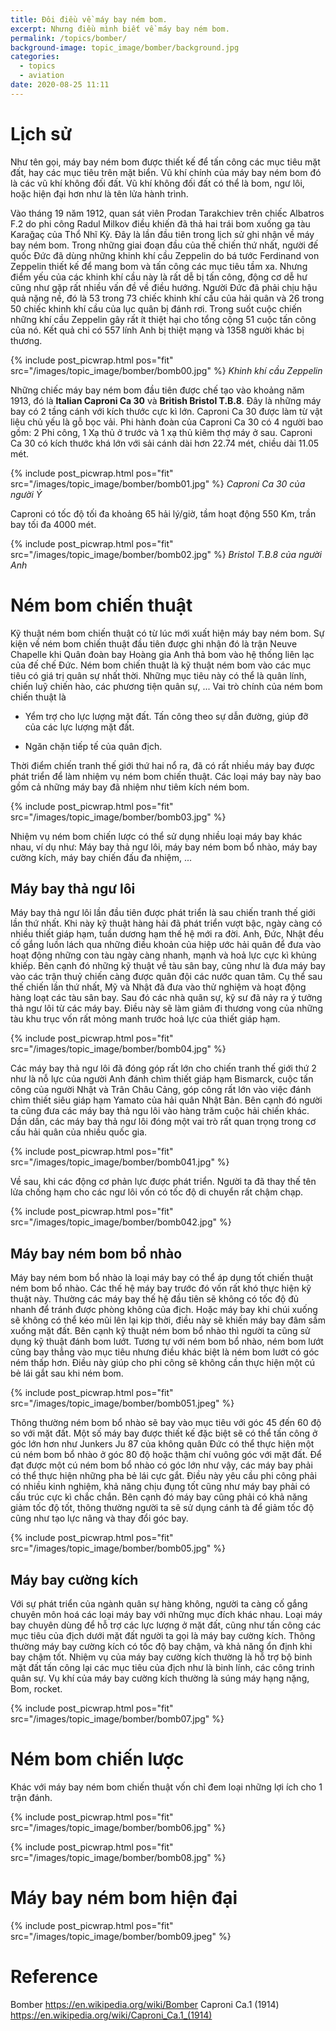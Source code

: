 ```yaml
---
title: Đôi điều về máy bay ném bom.
excerpt: Nhưng điều mình biết về máy bay ném bom.
permalink: /topics/bomber/
background-image: topic_image/bomber/background.jpg
categories:
  - topics
  - aviation
date: 2020-08-25 11:11
---
```


# Lịch sử 

Như tên gọi, máy bay ném bom được thiết kế để tấn công các mục tiêu mặt đất, hay các mục tiêu trên mặt biển. Vũ khí chính của máy bay ném bom đó là các vũ khí không đối đất. Vũ khí không đối đất có thể là bom, ngư lôi, hoặc hiện đại hơn như là tên lửa hành trình. 

Vào tháng 19 năm 1912, quan sát viên Prodan Tarakchiev trên chiếc Albatros F.2 do phi công  Radul Milkov điều khiến đã thả hai trái bom xuống ga tàu Karağaç của Thổ Nhĩ Kỳ. Đây là lần đầu tiên trong lịch sử ghi nhận về máy bay ném bom.
Trong những giai đoạn đầu của thế chiến thứ nhất, người đế quốc Đức đã dùng những khinh khí cầu Zeppelin do bá tước Ferdinand von Zeppelin thiết kế để mang bom và tấn công các mục tiêu tầm xa. Nhưng điểm yếu của các khinh khí cầu này là rất dễ bị tấn công, động cơ dễ hư cũng như gặp rất nhiều vấn đề về điều hướng. Người Đức đã phải chịu hậu quả nặng nề, đó là 53 trong 73 chiếc khinh khí cầu của hải quân và 26 trong 50 chiếc khinh khí cầu của lục quân bị đánh rơi. Trong suốt cuộc chiến những khí cầu Zeppelin gây rất ít thiệt hại cho tổng cộng 51 cuộc tấn công của nó. Kết quả chỉ có 557 lính Anh bị thiệt mạng và 1358 người khác bị thương. 

{% include post_picwrap.html pos="fit" src="/images/topic_image/bomber/bomb00.jpg" %}
*Khinh khí cầu Zeppelin*

Những chiếc máy bay ném bom đầu tiên được chế tạo vào khoảng năm 1913, đó là **Italian Caproni Ca 30** và **British Bristol T.B.8**. Đây là những máy bay có 2 tầng cánh với kích thước cực kì lớn. Caproni Ca 30 được làm từ vật liệu chủ yếu là gỗ bọc vải. Phi hành đoàn của Caproni Ca 30 có 4 người bao gồm: 2 Phi công, 1 Xạ thủ ở trước và 1 xạ thủ kiêm thợ máy ở sau. Caproni Ca 30 có kích thước khá lớn với sải cánh dài hơn 22.74 mét, chiều dài 11.05 mét.

{% include post_picwrap.html pos="fit" src="/images/topic_image/bomber/bomb01.jpg" %}
*Caproni Ca 30 của người Ý*

Caproni có tốc độ tối đa khoảng 65 hải lý/giờ, tầm hoạt động 550 Km, trần bay tối đa 4000 mét.

{% include post_picwrap.html pos="fit" src="/images/topic_image/bomber/bomb02.jpg" %}
*Bristol T.B.8 của người Anh*

# Ném bom chiến thuật

Kỹ thuật ném bom chiến thuật có từ lúc mới xuất hiện máy bay ném bom. Sự kiện về ném bom chiến thuật đầu tiên được ghi nhận đó là trận Neuve Chapelle khi Quân đoàn bay Hoàng gia Anh thả bom vào hệ thống liên lạc của đế chế Đức. Ném bom chiến thuật là kỹ thuật ném bom vào các mục tiêu có giá trị quân sự nhất thời. Những mục tiêu này có thể là quân lính, chiến luỹ chiến hào, các phương tiện quân sự, ... Vai trò chính của ném bom chiến thuật là 

- Yểm trợ cho lực lượng mặt đất. Tấn công theo sự dẫn đường, giúp đỡ của các lực lượng mặt đất. 

- Ngăn chặn tiếp tế của quân địch.

Thời điểm chiến tranh thế giới thứ hai nổ ra, đã có rất nhiều máy bay được phát triển để làm nhiệm vụ ném bom chiến thuật. Các loại máy bay này bao gồm cả những máy bay đã nhiệm như tiêm kích ném bom. 

{% include post_picwrap.html pos="fit" src="/images/topic_image/bomber/bomb03.jpg" %}

Nhiệm vụ ném bom chiến lược có thể sử dụng nhiều loại máy bay khác nhau, ví dụ như: Máy bay thả ngư lôi, máy bay ném bom bổ nhào, máy bay cường kích, máy bay chiến đấu đa nhiệm, ...

## Máy bay thả ngư lôi

Máy bay thả ngư lôi lần đầu tiên được phát triển là sau chiến tranh thế giới lần thứ nhất. Khi này kỹ thuật hàng hải đã phát triển vượt bậc, ngày càng có nhiều thiết giáp hạm, tuần dương hạm thế hệ mới ra đời. Anh, Đức, Nhật đều cố gắng luồn lách qua những điều khoản của hiệp ước hải quân để đưa vào hoạt động những con tàu ngày càng nhanh, mạnh và hoả lực cực kì khủng khiếp. Bên cạnh đó những kỹ thuật về tàu sân bay, cũng như là đưa máy bay vào các trận thuỷ chiến càng được quân đội các nước quan tâm. Cụ thể sau thế chiến lần thứ nhất, Mỹ và Nhật đã đưa vào thử nghiệm và hoạt động hàng loạt các tàu sân bay. Sau đó các nhà quân sự, kỹ sư đã nảy ra ý tưởng thả ngư lôi từ các máy bay. Điều này sẽ làm giảm đi thương vong của những tàu khu trục vốn rất mỏng manh trước hoả lực của thiết giáp hạm. 

{% include post_picwrap.html pos="fit" src="/images/topic_image/bomber/bomb04.jpg" %}

Các máy bay thả ngư lôi đã đóng góp rất lớn cho chiến tranh thế giới thứ 2 như là nỗ lực của người Anh đánh chìm thiết giáp hạm Bismarck, cuộc tấn công của người Nhật và Trân Châu Cảng, góp công rất lớn vào việc đánh chìm thiết siêu giáp hạm Yamato của hải quân Nhật Bản. Bên cạnh đó người ta cũng đưa các máy bay thả ngu lôi vào hàng trăm cuộc hải chiến khác. Dần dần, các máy bay thả ngư lôi đóng một vai trò rất quan trọng trong cơ cấu hải quân của nhiều quốc gia. 

{% include post_picwrap.html pos="fit" src="/images/topic_image/bomber/bomb041.jpg" %}

Về sau, khi các động cơ phản lực được phát triển. Người ta đã thay thế tên lửa chống hạm cho các ngư lôi vốn có tốc độ di chuyển rất chậm chạp.


{% include post_picwrap.html pos="fit" src="/images/topic_image/bomber/bomb042.jpg" %}

## Máy bay ném bom bổ nhào

Máy bay ném bom bổ nhào là loại máy bay có thể áp dụng tốt chiến thuật ném bom bổ nhào. Các thế hệ máy bay trước đó vốn rất khó thực hiện kỹ thuật này. Thường các máy bay thế hệ đầu tiên sẽ không có tốc độ đủ nhanh để tránh được phòng không của địch. Hoặc máy bay khi chúi xuống sẽ không có thể kéo mũi lên lại kịp thời, điều này sẽ khiến máy bay đâm sầm xuống mặt đất. Bên cạnh kỹ thuật ném bom bổ nhào thì người ta cũng sử dụng kỹ thuật đánh bom lướt. Tương tự với ném bom bổ nhào, ném bom lướt cũng bay thẳng vào mục tiêu nhưng điều khác biệt là ném bom lướt có góc ném thấp hơn. Điều này giúp cho phi công sẽ không cần thực hiện một cú bẻ lái gắt sau khi ném bom.

{% include post_picwrap.html pos="fit" src="/images/topic_image/bomber/bomb051.jpeg" %}

Thông thường ném bom bổ nhào sẽ bay vào mục tiêu với góc 45 đến 60 độ so với mặt đất. Một số máy bay được thiết kế đặc biệt sẽ có thể tấn công ở góc lớn hơn như Junkers Ju 87 của không quân Đức có thể thực hiện một cú ném bom bổ nhào ở góc 80 độ hoặc thậm chí vuông góc với mặt đất. Để đạt được một cú ném bom bổ nhào có góc lớn như vậy, các máy bay phải có thể thực hiện những pha bẻ lái cực gắt. Điều này yêu cầu phi công phải có nhiều kinh nghiệm, khả năng chịu đụng tốt cũng như máy bay phải có cấu trúc cực kì chắc chắn. Bên cạnh đó máy bay cũng phải có khả năng giảm tốc độ tốt, thông thường người ta sẽ sử dụng cánh tà để giảm tốc độ cũng như tạo lực nâng và thay đổi góc bay.

{% include post_picwrap.html pos="fit" src="/images/topic_image/bomber/bomb05.jpg" %}

## Máy bay cường kích

Với sự phát triển của ngành quân sự hàng không, người ta càng cố gắng chuyên môn hoá các loại máy bay với những mục đích khác nhau. Loại máy bay chuyên dùng để hỗ trợ các lực lượng ở mặt đất, cũng như tấn công các mục tiêu của địch dưới mặt đất người ta gọi là máy bay cường kích. Thông thường máy bay cường kích có tốc độ bay chậm, và khả năng ổn định khi bay chậm tốt. Nhiệm vụ của máy bay cường kích thường là hỗ trợ bộ binh mặt đất tấn công lại các mục tiêu của địch như là binh lính, các công trinh quân sự. Vụ khí của máy bay cường kích thường là súng máy hạng nặng, Bom, rocket. 

{% include post_picwrap.html pos="fit" src="/images/topic_image/bomber/bomb07.jpg" %}

# Ném bom chiến lược

Khác với máy bay ném bom chiến thuật vốn chỉ đem loại những lợi ích cho 1 trận đánh.

{% include post_picwrap.html pos="fit" src="/images/topic_image/bomber/bomb06.jpg" %}


{% include post_picwrap.html pos="fit" src="/images/topic_image/bomber/bomb08.jpg" %}

# Máy bay ném bom hiện đại


{% include post_picwrap.html pos="fit" src="/images/topic_image/bomber/bomb09.jpeg" %}

# Reference

Bomber https://en.wikipedia.org/wiki/Bomber
Caproni Ca.1 (1914) https://en.wikipedia.org/wiki/Caproni_Ca.1_(1914)